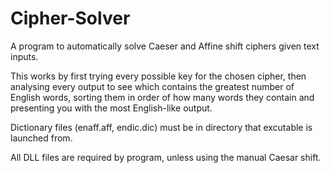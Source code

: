 # Cipher-Solver
A program to automatically solve Caeser and Affine shift ciphers given text inputs.

This works by first trying every possible key for the chosen cipher, then analysing every output to see which contains the greatest number of English words, sorting them in order of how many words they contain and presenting you with the most English-like output.

Dictionary files (enaff.aff, endic.dic) must be in directory that excutable is launched from.

All DLL files are required by program, unless using the manual Caesar shift.
